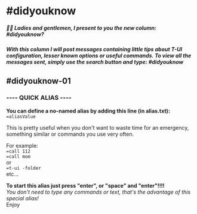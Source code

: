 # #didyouknow

##### 📢📢  Ladies and gentlemen, I present to you the new column: #didyouknow?
##### With this column I will post messages containing little tips about T-UI configuration, lesser known options or useful commands.  To view all the messages sent, simply use the search button and type: #didyouknow


## #didyouknow-01


### ---- QUICK ALIAS ----

**You can define a no-named alias by adding this line (in alias.txt):**
`=aliasValue`

This is pretty useful when you don't want to waste time for an emergency, something similar or commands you use very often.

For example:<br>
`=call 112`<br>
`=call mom`<br>
or<br>
`=t-ui -folder`<br>
etc...

**To start this alias just press "enter", or "space" and "enter"!!!!**<br>
<i>You don't need to type any commands or text, that's the advantage of this special alias!</i><br>
Enjoy
